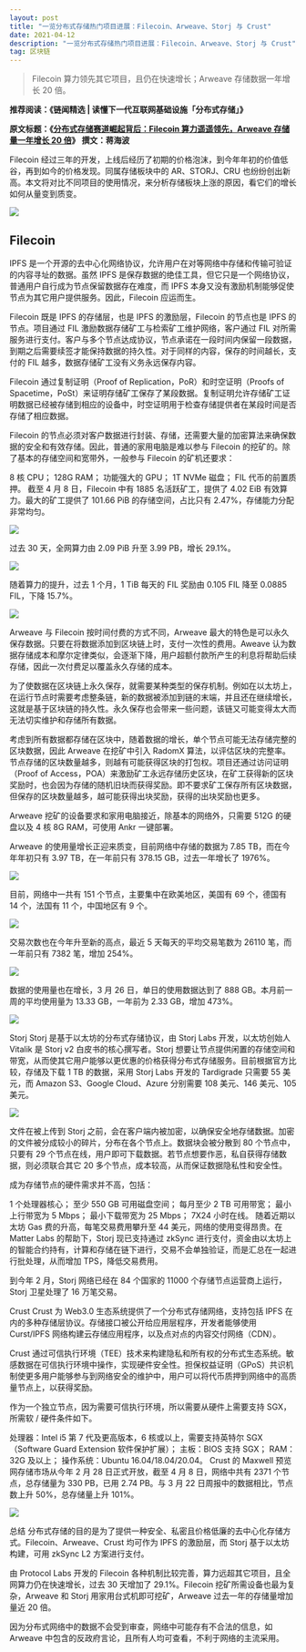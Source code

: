 ```yaml
---
layout: post
title: "一览分布式存储热门项目进展：Filecoin、Arweave、Storj 与 Crust"
date: 2021-04-12
description: "一览分布式存储热门项目进展：Filecoin、Arweave、Storj 与 Crust"
tag: 区块链
---   
```

> Filecoin 算力领先其它项目，且仍在快速增长；Arweave 存储数据一年增长 20 倍。

__推荐阅读：《链闻精选 | 读懂下一代互联网基础设施「分布式存储」》__

__原文标题：《[分布式存储赛道崛起背后：Filecoin 算力遥遥领先，Arweave 存储量一年增长 20 倍](https://www.chainnews.com/articles/830968115359.htm)》__
__撰文：蒋海波__

Filecoin 经过三年的开发，上线后经历了初期的价格泡沫，到今年年初的价值低谷，再到如今的价格发现。同属存储板块中的 AR、STORJ、CRU 也纷纷创出新高。本文将对比不同项目的使用情况，来分析存储板块上涨的原因，看它们的增长如何从量变到质变。

![](/images/posts/bc/0412.01.jpg)

## Filecoin
IPFS 是一个开源的去中心化网络协议，允许用户在对等网络中存储和传输可验证的内容寻址的数据。虽然 IPFS 是保存数据的绝佳工具，但它只是一个网络协议，普通用户自行成为节点保留数据存在难度，而 IPFS 本身又没有激励机制能够促使节点为其它用户提供服务。因此，Filecoin 应运而生。

Filecoin 既是 IPFS 的存储层，也是 IPFS 的激励层，Filecoin 的节点也是 IPFS 的节点。项目通过 FIL 激励数据存储矿工与检索矿工维护网络，客户通过 FIL 对所需服务进行支付。客户与多个节点达成协议，节点承诺在一段时间内保留一段数据，到期之后需要续签才能保持数据的持久性。对于同样的内容，保存的时间越长，支付的 FIL 越多，数据存储矿工没有义务永远保存内容。

Filecoin 通过复制证明（Proof of Replication，PoR）和时空证明（Proofs of Spacetime，PoSt）来证明存储矿工保存了某段数据。复制证明允许存储矿工证明数据已经被存储到相应的设备中，时空证明用于检查存储提供者在某段时间是否存储了相应数据。

Filecoin 的节点必须对客户数据进行封装、存储，还需要大量的加密算法来确保数据的安全和有效存储。因此，普通的家用电脑是难以参与 Filecoin 的挖矿的。除了基本的存储空间和宽带外，一般参与 Filecoin 的矿机还要求：

8 核 CPU；
128G RAM；
功能强大的 GPU；
1T NVMe 磁盘；
FIL 代币的前置质押。
截至 4 月 8 日，Filecoin 中有 1885 名活跃矿工，提供了 4.02 EiB 有效算力。最大的矿工提供了 101.66 PiB 的存储空间，占比只有 2.47%，存储能力分配非常均匀。

![](/images/posts/bc/0412.02.jpg)

过去 30 天，全网算力由 2.09 PiB 升至 3.99 PB，增长 29.1%。

![](/images/posts/bc/0412.03.jpg)

随着算力的提升，过去 1 个月，1 TiB 每天的 FIL 奖励由 0.105 FIL 降至 0.0885 FIL，下降 15.7%。

![](/images/posts/bc/0412.04.jpg)

Arweave
与 Filecoin 按时间付费的方式不同，Arweave 最大的特色是可以永久保存数据。只要在将数据添加到区块链上时，支付一次性的费用。Aweave 认为数据存储成本和摩尔定律类似，会逐渐下降，用户超额付款所产生的利息将帮助后续存储，因此一次付费足以覆盖永久存储的成本。

为了使数据在区块链上永久保存，就需要某种类型的保存机制。例如在以太坊上，在运行节点时需要考虑整条链，新的数据被添加到链的末端，并且还在继续增长，这就是基于区块链的持久性。永久保存也会带来一些问题，该链又可能变得太大而无法切实维护和存储所有数据。

考虑到所有数据都存储在区块中，随着数据的增长，单个节点可能无法存储完整的区块数据，因此 Arweave 在挖矿中引入 RadomX 算法，以评估区块的完整率。节点存储的区块数量越多，则越有可能获得区块的打包权。项目还通过访问证明（Proof of Access，POA）来激励矿工永远存储历史区块，在矿工获得新的区块奖励时，也会因为存储的随机旧块而获得奖励。即不要求矿工保存所有区块数据，但保存的区块数量越多，越可能获得出块奖励，获得的出块奖励也更多。

Arweave 挖矿的设备要求和家用电脑接近，除基本的网络外，只需要 512G 的硬盘以及 4 核 8G RAM，可使用 Ankr 一键部署。

Arweave 的使用量增长正迎来质变，目前网络中存储的数据为 7.85 TB，而在今年年初只有 3.97 TB，在一年前只有 378.15 GB，过去一年增长了 1976%。

![](/images/posts/bc/0412.05.jpg)

目前，网络中一共有 151 个节点，主要集中在欧美地区，美国有 69 个，德国有 14 个，法国有 11 个，中国地区有 9 个。

![](/images/posts/bc/0412.06.jpg)

交易次数也在今年升至新的高点，最近 5 天每天的平均交易笔数为 26110 笔，而一年前只有 7382 笔，增加 254%。

![](/images/posts/bc/0412.07.jpg)

数据的使用量也在增长，3 月 26 日，单日的使用数据达到了 888 GB。本月前一周的平均使用量为 13.33 GB，一年前为 2.33 GB，增加 473%。

![](/images/posts/bc/0412.08.jpg)

Storj
Storj 是基于以太坊的分布式存储协议，由 Storj Labs 开发，以太坊创始人 Vitalik 是 Storj v2 白皮书的核心撰写者。Storj 想要让节点提供闲置的存储空间和带宽，从而使其它用户能够以更优惠的价格获得分布式存储服务。目前根据官方比较，存储及下载 1 TB 的数据，采用 Storj Labs 开发的 Tardigrade 只需要 55 美元，而 Amazon S3、Google Cloud、Azure 分别需要 108 美元、146 美元、105 美元。

![](/images/posts/bc/0412.09.jpg)

文件在被上传到 Storj 之前，会在客户端内被加密，以确保安全地存储数据。加密的文件被分成较小的碎片，分布在各个节点上。数据块会被分散到 80 个节点中，只要有 29 个节点在线，用户即可下载数据。若节点想要作恶，私自获得存储数据，则必须联合其它 20 多个节点，成本较高，从而保证数据隐私性和安全性。

成为存储节点的硬件需求并不高，包括：

1 个处理器核心；
至少 550 GB 可用磁盘空间；
每月至少 2 TB 可用带宽；
最小上行带宽为 5 Mbps；
最小下载带宽为 25 Mbps；
7X24 小时在线。
随着近期以太坊 Gas 费的升高，每笔交易费用攀升至 44 美元，网络的使用变得昂贵。在 Matter Labs 的帮助下，Storj 现已支持通过 zkSync 进行支付，资金由以太坊上的智能合约持有，计算和存储在链下进行，交易不会单独验证，而是汇总在一起进行批处理，从而增加 TPS，降低交易费用。

到今年 2 月，Storj 网络已经在 84 个国家的 11000 个存储节点运营商上运行，Storj 卫星处理了 16 万笔交易。

Crust
Crust 为 Web3.0 生态系统提供了一个分布式存储网络，支持包括 IPFS 在内的多种存储层协议。存储接口被公开给应用层程序，开发者能够使用 Curst/IPFS 网络构建云存储应用程序，以及点对点的内容交付网络（CDN）。

Crust 通过可信执行环境（TEE）技术来构建隐私和所有权的分布式生态系统。敏感数据在可信执行环境中操作，实现硬件安全性。担保权益证明（GPoS）共识机制使更多用户能够参与到网络安全的维护中，用户可以将代币质押到网络中的高质量节点上，以获得奖励。

作为一个独立节点，因为需要可信执行环境，所以需要从硬件上需要支持 SGX，所需软 / 硬件条件如下。

处理器：Intel i5 第 7 代及更高版本，6 核或以上，需要支持英特尔 SGX （Software Guard Extension 软件保护扩展）；
主板：BIOS 支持 SGX；
RAM：32G 及以上；
操作系统：Ubuntu 16.04/18.04/20.04。
Crust 的 Maxwell 预览网存储市场从今年 2 月 28 日正式开放，截至 4 月 8 日，网络中共有 2371 个节点，总存储量为 330 PB，已用 2.74 PB。与 3 月 22 日周报中的数据相比，节点数上升 50%，总存储量上升 101%。

![](/images/posts/bc/0412.10.jpg)

总结
分布式存储的目的是为了提供一种安全、私密且价格低廉的去中心化存储方式。Filecoin、Arweave、Crust 均可作为 IPFS 的激励层，而 Storj 基于以太坊构建，可用 zkSync L2 方案进行支付。

由 Protocol Labs 开发的 Filecoin 各种机制比较完善，算力远超其它项目，且全网算力仍在快速增长，过去 30 天增加了 29.1%。Filecoin 挖矿所需设备也最为复杂，Arweave 和 Storj 用家用台式机即可挖矿，Arweave 过去一年的存储量增加量近 20 倍。

因为分布式网络中的数据不会受到审查，网络中可能存有不合法的信息，如 Arweave 中包含的反政府言论，且所有人均可查看，不利于网络的主流采用。

